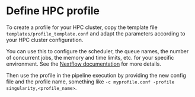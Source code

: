 # Define HPC profile

To create a profile for your HPC cluster, copy the template file `templates/profile_template.conf` and adapt the parameters according to your HPC cluster configuration. 

You can use this to configure the scheduler, the queue names, the number of concurrent jobs, the memory and time limits, etc. for your specific environment. See the [Nextflow documentation](https://www.nextflow.io/docs/latest/config.html) for more details.

Then use the profile in the pipeline execution by providing the new config file and the profile name, something like `-c myprofile.conf -profile singularity,<profile_name>`.